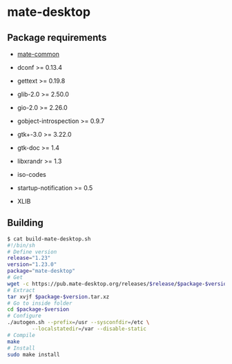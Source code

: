 # mate-desktop

## Package requirements

  * [mate-common](./mate-common)

  * dconf >= 0.13.4

  * gettext >= 0.19.8

  * glib-2.0 >= 2.50.0

  * gio-2.0 >= 2.26.0

  * gobject-introspection >= 0.9.7

  * gtk+-3.0 >= 3.22.0

  * gtk-doc >= 1.4

  * libxrandr >= 1.3

  * iso-codes

  * startup-notification >= 0.5

  * XLIB

## Building

```bash
$ cat build-mate-desktop.sh
#!/bin/sh
# Define version
release="1.23"
version="1.23.0"
package="mate-desktop"
# Get
wget -c https://pub.mate-desktop.org/releases/$release/$package-$version.tar.xz
# Extract
tar xvjf $package-$version.tar.xz
# Go to inside folder
cd $package-$version
# Configure
./autogen.sh --prefix=/usr --sysconfdir=/etc \
        --localstatedir=/var --disable-static
# Compile
make
# Install
sudo make install
```

